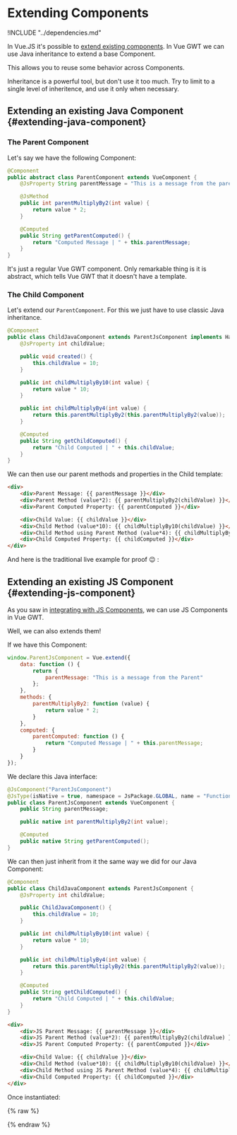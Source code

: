 # Extending Components

!INCLUDE "../dependencies.md"

In Vue.JS it's possible to [extend existing components](https://vuejs.org/v2/api/#extends).
In Vue GWT we can use Java inheritance to extend a base Component.

This allows you to reuse some behavior across Components.

<p class="warning-panel">
Inheritance is a powerful tool, but don't use it too much.
Try to limit to a single level of inheritence, and use it only when necessary.
</p>

## Extending an existing Java Component {#extending-java-component}

### The Parent Component

Let's say we have the following Component:

```java
@Component
public abstract class ParentComponent extends VueComponent {
    @JsProperty String parentMessage = "This is a message from the parent";

    @JsMethod
    public int parentMultiplyBy2(int value) {
        return value * 2;
    }

    @Computed
    public String getParentComputed() {
        return "Computed Message | " + this.parentMessage;
    }
}
```

It's just a regular Vue GWT component.
Only remarkable thing is it is abstract, which tells Vue GWT that it doesn't have a template.

### The Child Component

Let's extend our `ParentComponent`.
For this we just have to use classic Java inheritance.

```java
@Component
public class ChildJavaComponent extends ParentJsComponent implements HasCreated {
    @JsProperty int childValue;

    public void created() {
        this.childValue = 10;
    }

    public int childMultiplyBy10(int value) {
        return value * 10;
    }

    public int childMultiplyBy4(int value) {
        return this.parentMultiplyBy2(this.parentMultiplyBy2(value));
    }

    @Computed
    public String getChildComputed() {
        return "Child Computed | " + this.childValue;
    }
}
```

We can then use our parent methods and properties in the Child template:

```html
<div>
    <div>Parent Message: {{ parentMessage }}</div>
    <div>Parent Method (value*2): {{ parentMultiplyBy2(childValue) }}</div>
    <div>Parent Computed Property: {{ parentComputed }}</div>

    <div>Child Value: {{ childValue }}</div>
    <div>Child Method (value*10): {{ childMultiplyBy10(childValue) }}</div>
    <div>Child Method using Parent Method (value*4): {{ childMultiplyBy4(childValue) }}</div>
    <div>Child Computed Property: {{ childComputed }}</div>
</div>
```

And here is the traditional live example for proof 😉  :

<div class="example-container" data-name="extendJavaComponent">
    <span id="extendJavaComponent"></span>
</div>

## Extending an existing JS Component {#extending-js-component}

As you saw in [integrating with JS Components](../advanced/integrating-with-js-components.md), we can use JS Components in Vue GWT.

Well, we can also extends them!

If we have this Component:

```js
window.ParentJsComponent = Vue.extend({
    data: function () {
        return {
            parentMessage: "This is a message from the Parent"
        };
    },
    methods: {
        parentMultiplyBy2: function (value) {
            return value * 2;
        }
    },
    computed: {
        parentComputed: function () {
            return "Computed Message | " + this.parentMessage;
        }
    }
});
```

We declare this Java interface:

```java
@JsComponent("ParentJsComponent")
@JsType(isNative = true, namespace = JsPackage.GLOBAL, name = "Function")
public class ParentJsComponent extends VueComponent {
    public String parentMessage;

    public native int parentMultiplyBy2(int value);

    @Computed
    public native String getParentComputed();
}
```

We can then just inherit from it the same way we did for our Java Component:

```java
@Component
public class ChildJavaComponent extends ParentJsComponent {
    @JsProperty int childValue;

    public ChildJavaComponent() {
        this.childValue = 10;
    }

    public int childMultiplyBy10(int value) {
        return value * 10;
    }

    public int childMultiplyBy4(int value) {
        return this.parentMultiplyBy2(this.parentMultiplyBy2(value));
    }

    @Computed
    public String getChildComputed() {
        return "Child Computed | " + this.childValue;
    }
}
```

```html
<div>
    <div>JS Parent Message: {{ parentMessage }}</div>
    <div>JS Parent Method (value*2): {{ parentMultiplyBy2(childValue) }}</div>
    <div>JS Parent Computed Property: {{ parentComputed }}</div>

    <div>Child Value: {{ childValue }}</div>
    <div>Child Method (value*10): {{ childMultiplyBy10(childValue) }}</div>
    <div>Child Method using JS Parent Method (value*4): {{ childMultiplyBy4(childValue) }}</div>
    <div>Child Computed Property: {{ childComputed }}</div>
</div>
```

Once instantiated:

{% raw %}
<div class="example-container" data-name="extendJsComponent">
    <span id="extendJsComponent"></span>
</div>
{% endraw %}